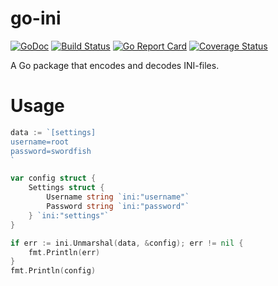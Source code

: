 # go-ini

[![GoDoc](https://godoc.org/github.com/subpop/go-ini?status.svg)](https://godoc.org/github.com/subpop/go-ini)
[![Build Status](https://travis-ci.org/subpop/go-ini.svg?branch=master)](https://travis-ci.org/subpop/go-ini)
[![Go Report Card](https://goreportcard.com/badge/github.com/subpop/go-ini)](https://goreportcard.com/report/github.com/subpop/go-ini)
[![Coverage Status](https://coveralls.io/repos/github/subpop/go-ini/badge.svg)](https://coveralls.io/github/subpop/go-ini)


A Go package that encodes and decodes INI-files.

# Usage

```go
data := `[settings]
username=root
password=swordfish
`

var config struct {
    Settings struct {
        Username string `ini:"username"`
        Password string `ini:"password"`
    } `ini:"settings"`
}

if err := ini.Unmarshal(data, &config); err != nil {
    fmt.Println(err)
}
fmt.Println(config)
```

